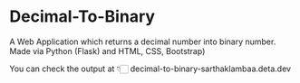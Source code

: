 # Decimal-To-Binary
A Web Application which returns a decimal number into binary number.
Made via Python (Flask) and HTML, CSS, Bootstrap)

You can check the output at 👇🏻
decimal-to-binary-sarthaklambaa.deta.dev
